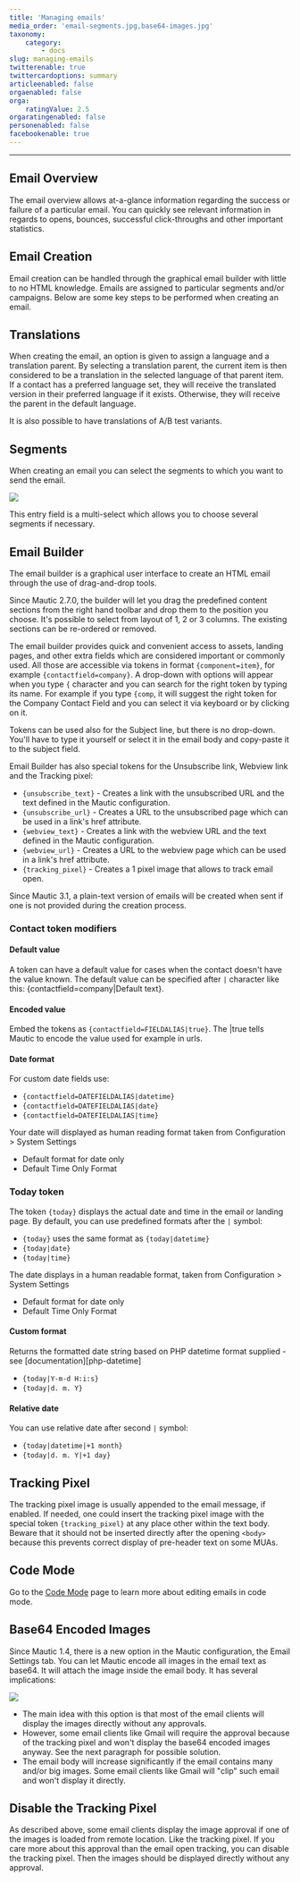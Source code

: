 ```yaml
---
title: 'Managing emails'
media_order: 'email-segments.jpg,base64-images.jpg'
taxonomy:
    category:
        - docs
slug: managing-emails
twitterenable: true
twittercardoptions: summary
articleenabled: false
orgaenabled: false
orga:
    ratingValue: 2.5
orgaratingenabled: false
personenabled: false
facebookenable: true
---
```


---------------------
## Email Overview

The email overview allows at-a-glance information regarding the success or failure of a particular email. You can quickly see relevant information in regards to opens, bounces, successful click-throughs and other important statistics.

## Email Creation

Email creation can be handled through the graphical email builder with little to no HTML knowledge. Emails are assigned to particular segments and/or campaigns. Below are some key steps to be performed when creating an email.

## Translations

When creating the email, an option is given to assign a language and a translation parent. By selecting a translation parent, the current item is then considered to be a translation in the selected language of that parent item. If a contact has a preferred language set, they will receive the translated version in their preferred language if it exists. Otherwise, they will receive the parent in the default language. 

It is also possible to have translations of A/B test variants.

## Segments

When creating an email you can select the segments to which you want to send the email.

![](email-segments.jpg)

This entry field is a multi-select which allows you to choose several segments if necessary.

## Email Builder

The email builder is a graphical user interface to create an HTML email through the use of drag-and-drop tools. 

Since Mautic 2.7.0, the builder will let you drag the predefined content sections from the right hand toolbar and drop them to the position you choose. It's possible to select from layout of 1, 2 or 3 columns. The existing sections can be re-ordered or removed.

The email builder provides quick and convenient access to assets, landing pages, and other extra fields which are considered important or commonly used. All those are accessible via tokens in format `{component=item}`, for example `{contactfield=company}`. A drop-down with options will appear when you type `{` character and you can search for the right token by typing its name. For example if you type `{comp`, it will suggest the right token for the Company Contact Field and you can select it via keyboard or by clicking on it.

Tokens can be used also for the Subject line, but there is no drop-down. You'll have to type it yourself or select it in the email body and copy-paste it to the subject field.

Email Builder has also special tokens for the Unsubscribe link, Webview link and the Tracking pixel:
- `{unsubscribe_text}` - Creates a link with the unsubscribed URL and the text defined in the Mautic configuration.
- `{unsubscribe_url}` - Creates a URL to the unsubscribed page which can be used in a link's href attribute.
- `{webview_text}` - Creates a link with the webview URL and the text defined in the Mautic configuration.
- `{webview_url}` - Creates a URL to the webview page which can be used in a link's href attribute.
- `{tracking_pixel}` - Creates a 1 pixel image that allows to track email open.

Since Mautic 3.1, a plain-text version of emails will be created when sent if one is not provided during the creation process.

### Contact token modifiers

#### Default value

A token can have a default value for cases when the contact doesn't have the value known. The default value can be specified after `|` character like this: {contactfield=company|Default text}.

#### Encoded value

Embed the tokens as `{contactfield=FIELDALIAS|true}`. The |true tells Mautic to encode the value used for example in urls.

#### Date format

For custom date fields use:

- `{contactfield=DATEFIELDALIAS|datetime}`
- `{contactfield=DATEFIELDALIAS|date}`
- `{contactfield=DATEFIELDALIAS|time}`

Your date will displayed as human reading format taken from  Configuration > System Settings

- Default format for date only  
- Default Time Only Format 

### Today token

The token `{today}` displays the actual date and time in the email or landing page. By default, you can use predefined formats after the `|` symbol:

- `{today}` uses the same format as `{today|datetime}`
- `{today|date}`
- `{today|time}`

The date displays in a human readable format, taken from  Configuration > System Settings

- Default format for date only
- Default Time Only Format

#### Custom format 

Returns the formatted date string based on PHP datetime format supplied - see [documentation][php-datetime]

- `{today|Y-m-d H:i:s}`
- `{today|d. m. Y}` 

#### Relative date

You can use relative date after second `|` symbol:

- `{today|datetime|+1 month}`
- `{today|d. m. Y|+1 day}`

## Tracking Pixel

The tracking pixel image is usually appended to the email message, if enabled. If needed, one could insert the tracking pixel image with the special token `{tracking_pixel}` at any place other within the text body. Beware that it should not be inserted directly after the opening `<body>` because this prevents correct display of pre-header text on some MUAs.

## Code Mode

Go to the [Code Mode][code-mode] page to learn more about editing emails in code mode.

## Base64 Encoded Images

Since Mautic 1.4, there is a new option in the Mautic configuration, the Email Settings tab. You can let Mautic encode all images in the email text as base64. It will attach the image inside the email body. It has several implications:

![](base64-images.jpg)

- The main idea with this option is that most of the email clients will display the images directly without any approvals.
- However, some email clients like Gmail will require the approval because of the tracking pixel and won't display the base64 encoded images anyway. See the next paragraph for possible solution.
- The email body will increase significantly if the email contains many and/or big images. Some email clients like Gmail will "clip" such email and won't display it directly.

## Disable the Tracking Pixel

As described above, some email clients display the image approval if one of the images is loaded from remote location. Like the tracking pixel. If you care more about this approval than the email open tracking, you can disable the tracking pixel. Then the images should be displayed directly without any approval.

[code-mode]: </themes/code-mode>
